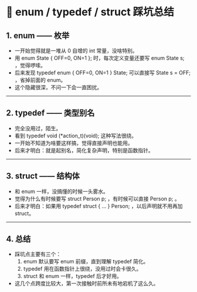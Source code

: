 # 📝 enum / typedef / struct 踩坑总结

## 1. enum —— 枚举
- 一开始觉得就是一堆从 0 自增的 int 常量，没啥特别。
- 用 
    enum State { OFF=0, ON=1 };
  时，每次定义变量还要写 
    enum State s;
  ，觉得啰嗦。
- 后来发现 
    typedef enum { OFF=0, ON=1 } State;
  可以直接写 
    State s = OFF;
  ，省掉前面的 enum。
- 这个隐藏很深，不问一下会一直困扰。

---

## 2. typedef —— 类型别名
- 完全没用过，陌生。
- 看到 
    typedef void (*action_t)(void);
  这种写法很绕。
- 一开始不知道为啥要这样搞，觉得直接声明也能用。
- 后来才明白：就是起别名，简化复杂声明，特别是函数指针。

---

## 3. struct —— 结构体
- 和 enum 一样，没搞懂的时候一头雾水。
- 觉得为什么有时候要写 
    struct Person p;
  ，有时候可以直接 
    Person p;
  。
- 后来才明白：如果用 
    typedef struct { ... } Person;
  ，以后声明就不用再加 struct。

---

## 4. 总结
- 踩坑点主要有三个：
  1. enum 默认要写 enum 前缀，直到理解 typedef 简化。
  2. typedef 用在函数指针上很绕，没用过时会卡很久。
  3. struct 和 enum 一样，typedef 后才好用。
- 这几个点跨度比较大，第一次接触时前所未有地宕机了这么久。
